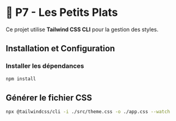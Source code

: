 # 🍪 P7 - Les Petits Plats

Ce projet utilise **Tailwind CSS CLI** pour la gestion des styles.

## Installation et Configuration

### Installer les dépendances  
```sh
npm install
```

## Générer le fichier CSS

```sh
npx @tailwindcss/cli -i ./src/theme.css -o ./app.css --watch

```


